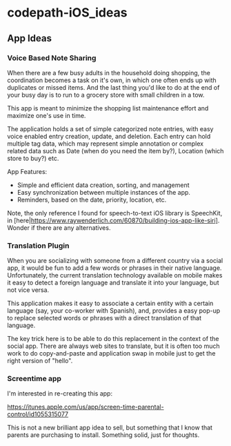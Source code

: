 # codepath-iOS_ideas 

## App Ideas 

### Voice Based Note Sharing

When there are a few busy adults in the household doing shopping, the coordination becomes a task on it's own, in which one often ends up with duplicates or missed items.  And the last thing you'd like to do at the end of your busy day is to run to a grocery store with small children in a tow.

This app is meant to minimize the shopping list maintenance effort and maximize one's use in time.

The application holds a set of simple categorized note entries, with easy voice enabled entry creation, update, and deletion.  Each entry can hold multiple tag data, which may represent simple annotation or complex related data such as Date (when do you need the item by?), Location (which store to buy?) etc.

App Features:
  * Simple and efficient data creation, sorting, and management
  * Easy synchronization between multiple instances of the app.
  * Reminders, based on the date, priority, location, etc.


Note, the only reference I found for speech-to-text iOS library is SpeechKit, in [here|https://www.raywenderlich.com/60870/building-ios-app-like-siri].  Wonder if there are any alternatives.

### Translation Plugin

When you are socializing with someone from a different country via a social app, it would be fun to add a few words or phrases in their native language.  Unfortunately, the current translation technology available on mobile makes it easy to detect a foreign language and translate it into your language, but not vice versa.

This application makes it easy to associate a certain entity with a certain language (say, your co-worker with Spanish), and, provides a easy pop-up to replace selected words or phrases with a direct translation of that language.  

The key trick here is to be able to do this replacement in the context of the social app.  There are always web sites to translate, but it is often too much work to do copy-and-paste and application swap in mobile just to get the right version of "hello".

### Screentime app

I'm interested in re-creating this app:

https://itunes.apple.com/us/app/screen-time-parental-control/id1055315077

This is not a new brilliant app idea to sell, but something that I know that parents are purchasing to install.  Something solid, just for thoughts.

